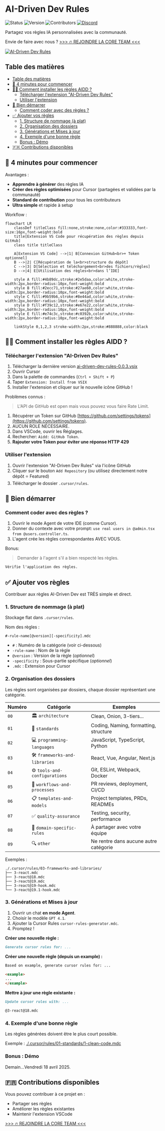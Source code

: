 # AI-Driven Dev Rules

![Status](https://img.shields.io/badge/status-active-brightgreen)
![Version](https://img.shields.io/badge/version-0.0.3-blue)
![Contributors](https://img.shields.io/badge/contributors-welcome-orange)
[![Discord](https://img.shields.io/discord/1173363373115723796?color=7289da&label=discord&logo=discord&logoColor=white)](https://discord.gg/invite/ai-driven-dev)

Partagez vos règles IA personnalisées avec la communauté.

Envie de faire avec nous ?
[>>> 🔥 REJOINDRE LA CORE TEAM <<<](./CONTRIBUTING.md)

[![AI-Driven Dev Rules](docs/images/presentation-video.png)](https://www.youtube.com/watch?v=DFTc0W3oTyQ)

## Table des matières

- [Table des matières](#table-des-matières)
- [🧠 4 minutes pour commencer](#-4-minutes-pour-commencer)
- [👨‍💻 Comment installer les règles AIDD ?](#-comment-installer-les-règles-aidd-)
  - [Télécharger l'extension "AI-Driven Dev Rules"](#télécharger-lextension-ai-driven-dev-rules)
  - [Utiliser l'extension](#utiliser-lextension)
- [🚀 Bien démarrer](#-bien-démarrer)
  - [Comment coder avec des règles ?](#comment-coder-avec-des-règles-)
- [✅ Ajouter vos règles](#-ajouter-vos-règles)
  - [1. Structure de nommage (à plat)](#1-structure-de-nommage-à-plat)
  - [2. Organisation des dossiers](#2-organisation-des-dossiers)
  - [3. Générations et Mises à jour](#3-générations-et-mises-à-jour)
  - [4. Exemple d'une bonne règle](#4-exemple-dune-bonne-règle)
  - [Bonus : Démo](#bonus--démo)
- [🇫🇷 Contributions disponibles](#-contributions-disponibles)

## 🧠 4 minutes pour commencer

Avantages :

- **Apprendre à générer** des règles IA
- **Créer des règles optimisées** pour Cursor (partagées et validées par la communauté)
- **Standard de contribution** pour tous les contributeurs
- **Ultra simple** et rapide à setup

Workflow :

```mermaid
flowchart LR
    classDef titleClass fill:none,stroke:none,color:#333333,font-size:16px,font-weight:bold
    title[Extension VS Code pour récupération des règles depuis GitHub]
    class title titleClass

    A[Extension VS Code] -->|1| B[Connexion GitHub<br>+ Token optionnel]
    B -->|2| C[Récupération de la<br>structure du dépôt]
    C -->|3| D[Sélection et téléchargement<br>des fichiers/règles]
    D -->|4| E[Utilisation des règles<br>dans l’IDE]

    style A fill:#4b89dc,stroke:#2e5daa,color:white,stroke-width:2px,border-radius:10px,font-weight:bold
    style B fill:#2ecc71,stroke:#27ae60,color:white,stroke-width:2px,border-radius:10px,font-weight:bold
    style C fill:#9b59b6,stroke:#8e44ad,color:white,stroke-width:2px,border-radius:10px,font-weight:bold
    style D fill:#f39c12,stroke:#e67e22,color:white,stroke-width:2px,border-radius:10px,font-weight:bold
    style E fill:#e74c3c,stroke:#c0392b,color:white,stroke-width:2px,border-radius:10px,font-weight:bold

    linkStyle 0,1,2,3 stroke-width:2px,stroke:#888888,color:black
```

## 👨‍💻 Comment installer les règles AIDD ?

### Télécharger l'extension "AI-Driven Dev Rules"

1. Télécharger la dernière version [ai-driven-dev-rules-0.0.3.vsix](https://github.com/ai-driven-dev/rules/blob/main/vscode/ai-driven-dev-rules/ai-driven-dev-rules-0.0.3.vsix)
2. Ouvrir Cursor
3. Dans la palette de commandes (`Ctrl + Shift + P`)
4. Taper `Extension: Install from VSIX`
5. Installer l'extension et cliquer sur le nouvelle icône GitHub !

Problèmes connus :

> L'API de GitHub est open mais vous pouvez vous faire Rate Limit.

1. Récupérer un Token sur GitHub [https://github.com/settings/tokens](https://github.com/settings/tokens).
2. AUCUN ROLE NÉCESSAIRE.
3. Dans VSCode, ouvrir les Réglages.
4. Rechercher: `Aidd: GitHub Token`.
5. **Rajouter votre Token pour éviter une réponse HTTP 429**

### Utiliser l'extension

1. Ouvrir l'extension "AI-Driven Dev Rules" via l'icône GitHub
2. Cliquer sur le bouton `Add Repository` (ou utilisez directement notre dépôt ⭐ Featured)
3. Télécharger le dossier `.cursor/rules`.

## 🚀 Bien démarrer

### Comment coder avec des règles ?

1. Ouvrir le mode Agent de votre IDE (comme Cursor).
2. Donner du contexte avec votre prompt: `use real users in @admin.tsx from @users.controller.ts`.
3. L'agent crée les règles correspondantes AVEC VOUS.

Bonus:

> Demander à l'agent s'il a bien respecté les règles.

```markdown
Vérifie l'application des règles.
```

## ✅ Ajouter vos règles

Contribuer aux règles AI-Driven Dev est TRÈS simple et direct.

### 1. Structure de nommage (à plat)

Stockage flat dans `.cursor/rules`.

Nom des règles :

```text
#-rule-name[@version][-specificity].mdc
```

- `#` : Numéro de la catégorie (voir ci-dessous)
- `-rule-name` : Nom de la règle
- `@version` : Version de la règle (_optionnel_)
- `-specificity` : Sous-partie spécifique (_optionnel_)
- `.mdc` : Extension pour Cursor

### 2. Organisation des dossiers

Les règles sont organisées par dossiers, chaque dossier représentant une catégorie.

| Numéro | Catégorie                     | Exemples                              |
| ------ | ----------------------------- | ------------------------------------- |
| `00`   | 🏛️ `architecture`             | Clean, Onion, 3-tiers...              |
| `01`   | 📏 `standards`                | Coding, Naming, formatting, structure |
| `02`   | 💻 `programming-languages`    | JavaScript, TypeScript, Python        |
| `03`   | 🛠️ `frameworks-and-libraries` | React, Vue, Angular, Next.js          |
| `04`   | ⚙️ `tools-and-configurations` | Git, ESLint, Webpack, Docker          |
| `05`   | 🔄 `workflows-and-processes`  | PR reviews, deployment, CI/CD         |
| `06`   | 📋 `templates-and-models`     | Project templates, PRDs, READMEs      |
| `07`   | ✅ `quality-assurance`        | Testing, security, performance        |
| `08`   | 🎯 `domain-specific-rules`    | À partager avec votre équipe          |
| `09`   | 🔍 `other`                    | Ne rentre dans aucune autre catégorie |

Exemples :

```text
./.cursor/rules/03-frameworks-and-libraries/
├── 3-react.mdc
├── 3-react@18.mdc
├── 3-react@19.mdc
├── 3-react@19-hook.mdc
└── 3-react@19.1-hook.mdc
```

### 3. Générations et Mises à jour

1. Ouvrir un chat **en mode Agent**.
2. Choisir le modèle `GPT 4.1`.
3. Ajouter la Cursor Rules `cursor-rules-generator.mdc`.
4. Promptez !

**Créer une nouvelle règle :**

```markdown
Generate cursor rules for: ...
```

**Créer une nouvelle règle (depuis un example) :**

```markdown
Based on example, generate cursor rules for: ...

<example>
...
</example>
```

**Mettre à jour une règle existante :**

```markdown
Update cursor rules with: ...

@3-react@18.mdc
```

### 4. Exemple d'une bonne règle

Les règles générées doivent être le plus court possible.

Exemple : [./.cursor/rules/01-standards/1-clean-code.mdc](./.cursor/rules/01-standards/1-clean-code.mdc)

### Bonus : Démo

Demain...Vendredi 18 avril 2025.

## 🇫🇷 Contributions disponibles

Vous pouvez contribuer à ce projet en :

- Partager ses règles
- Améliorer les règles existantes
- Maintenir l'extension VSCode

[>>> 🔥 REJOINDRE LA CORE TEAM <<<](./CONTRIBUTING.md)
